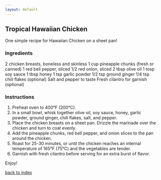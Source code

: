 ```yaml
---
layout: default
---
```


<!---
This is a comment. Note the triple dash to start, but double to end
-->

## Tropical Hawaiian Chicken
<!---
Name: Dante Bailey
GITHUB ID: dantebailey2002
-->
One simple recipe for Hawaiian Chicken on a sheet pan!

### Ingredients

2 chicken breasts, boneless and skinless
1 cup pineapple chunks (fresh or canned)
1 red bell pepper, sliced
1/2 red onion, sliced
2 tbsp olive oil
1 tosp soy sauce
1 tbsp honey
1 tsp garlic powder
1/2 tsp ground ginger
1/4 tsp chili flakes (optional)
Salt and pepper to taste
Fresh cilantro for garnish (optional)

### Instructions

1. Preheat oven to 400°F (200°C).
2. In a small bowl, whisk together olive oil, soy sauce, honey, garlic powder, ground ginger, chili flakes, salt, and pepper.
3. Place the chicken breasts on a sheet pan. Drizzle the marinade over the chicken and turn to coat evenly.
4. Add the pineapple chunks, red bell pepper, and onion slices to the pan around the chicken.
5. Roast for 25-30 minutes, or until the chicken reaches an internal temperature of 165°F (75°C) and the vegetables are tender.
6. Garnish with fresh cilantro before serving for an extra burst of flavor.

Enjoy!

<!--
Keep this link to return to the index
-->
[back to index](../)